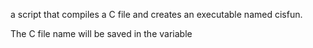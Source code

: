  a script that compiles a C file and creates an executable named cisfun.

The C file name will be saved in the variable 
